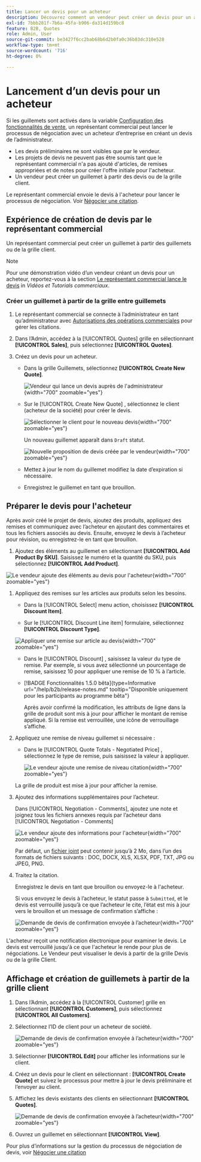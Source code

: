 ```yaml
---
title: Lancer un devis pour un acheteur
description: Découvrez comment un vendeur peut créer un devis pour un acheteur spécifique afin de lancer le processus de négociation. Le vendeur ne peut envoyer de devis que pour les clients associés à un compte de société sur le site web sélectionné.
exl-id: 7bbb281f-7b6a-45fa-b906-da314d159bc8
feature: B2B, Quotes
role: Admin, User
source-git-commit: be3427f6cc2bab68b6d2b0fa0c36b83dc310e528
workflow-type: tm+mt
source-wordcount: '716'
ht-degree: 0%

---
```


# Lancement d’un devis pour un acheteur

Si les guillemets sont activés dans la variable [Configuration des fonctionnalités de vente](configure-quotes.md), un représentant commercial peut lancer le processus de négociation avec un acheteur d’entreprise en créant un devis de l’administrateur.

- Les devis préliminaires ne sont visibles que par le vendeur.
- Les projets de devis ne peuvent pas être soumis tant que le représentant commercial n&#39;a pas ajouté d&#39;articles, de remises appropriées et de notes pour créer l&#39;offre initiale pour l&#39;acheteur.
- Un vendeur peut créer un guillemet à partir des devis ou de la grille client.

Le représentant commercial envoie le devis à l&#39;acheteur pour lancer le processus de négociation. Voir [Négocier une citation](quote-price-negotiation.md).

## Expérience de création de devis par le représentant commercial

Un représentant commercial peut créer un guillemet à partir des guillemets ou de la grille client.

>[!NOTE]
>
>Pour une démonstration vidéo d’un vendeur créant un devis pour un acheteur, reportez-vous à la section [Le représentant commercial lance le devis](https://experienceleague.adobe.com/docs/commerce-learn/tutorials/b2b/b2b-quote/sales-rep-initiates-quote.html) in _Vidéos et Tutorials commerciaux_.

### Créer un guillemet à partir de la grille entre guillemets

1. Le représentant commercial se connecte à l’administrateur en tant qu’administrateur avec [Autorisations des opérations commerciales](../systems/permissions.md) pour gérer les citations.

1. Dans l’Admin, accédez à la [!UICONTROL Quotes] grille en sélectionnant **[!UICONTROL Sales]**, puis sélectionnez **[!UICONTROL Quotes]**.

1. Créez un devis pour un acheteur.

   - Dans la grille Guillemets, sélectionnez **[!UICONTROL Create New Quote]**.

     ![Vendeur qui lance un devis auprès de l&#39;administrateur](./assets/quote-draft-from-admin.png){width="700" zoomable="yes"}

   - Sur le [!UICONTROL Create New Quote] , sélectionnez le client (acheteur de la société) pour créer le devis.

     ![Sélectionner le client pour le nouveau devis](./assets/quote-draft-from-admin-select-buyer.png){width="700" zoomable="yes"}

     Un nouveau guillemet apparaît dans `Draft` statut.

     ![Nouvelle proposition de devis créée par le vendeur](./assets/quote-create-by-seller.png){width="700" zoomable="yes"}

   - Mettez à jour le nom du guillemet modifiez la date d’expiration si nécessaire.

   - Enregistrez le guillemet en tant que brouillon.

## Préparer le devis pour l&#39;acheteur

Après avoir créé le projet de devis, ajoutez des produits, appliquez des remises et communiquez avec l’acheteur en ajoutant des commentaires et tous les fichiers associés au devis. Ensuite, envoyez le devis à l’acheteur pour révision, ou enregistrez-le en tant que brouillon.

1. Ajoutez des éléments au guillemet en sélectionnant **[!UICONTROL Add Product By SKU]**. Saisissez le numéro et la quantité du SKU, puis sélectionnez **[!UICONTROL Add Product]**.

![Le vendeur ajoute des éléments au devis pour l&#39;acheteur](./assets/quote-draft-add-items.png){width="700" zoomable="yes"}

1. Appliquez des remises sur les articles aux produits selon les besoins.

   - Dans la [!UICONTROL Select] menu action, choisissez **[!UICONTROL Discount Item]**.

   - Sur le [!UICONTROL Discount Line item] formulaire, sélectionnez **[!UICONTROL Discount Type]**.

   ![Appliquer une remise sur article au devis](./assets/quote-draft-add-items.png){width="700" zoomable="yes"}

   - Dans le [!UICONTROL Discount] , saisissez la valeur du type de remise. Par exemple, si vous avez sélectionné un pourcentage de remise, saisissez 10 pour appliquer une remise de 10 % à l’article.

   - [!BADGE Fonctionnalités 1.5.0 bêta]{type=Informative url="/help/b2b/release-notes.md" tooltip="Disponible uniquement pour les participants au programme bêta"}

     Après avoir confirmé la modification, les attributs de ligne dans la grille de produit sont mis à jour pour afficher le montant de remise appliqué. Si la remise est verrouillée, une icône de verrouillage s’affiche.

1. Appliquez une remise de niveau guillemet si nécessaire :

   - Dans le [!UICONTROL Quote Totals - Negotiated Price] , sélectionnez le type de remise, puis saisissez la valeur à appliquer.

     ![Le vendeur ajoute une remise de niveau citation](./assets/quote-draft-total-discount.png){width="700" zoomable="yes"}

   La grille de produit est mise à jour pour afficher la remise.

1. Ajoutez des informations supplémentaires pour l’acheteur.

   Dans [!UICONTROL Negotiation - Comments], ajoutez une note et joignez tous les fichiers annexes requis par l’acheteur dans [!UICONTROL Negotiation - Comments]

   ![Le vendeur ajoute des informations pour l&#39;acheteur](./assets/quote-draft-add-info-for-buyer.png){width="700" zoomable="yes"}

   Par défaut, un [fichier joint](configure-quotes.md) peut contenir jusqu’à 2 Mo, dans l’un des formats de fichiers suivants : DOC, DOCX, XLS, XLSX, PDF, TXT, JPG ou JPEG, PNG.

1. Traitez la citation.

   Enregistrez le devis en tant que brouillon ou envoyez-le à l&#39;acheteur.

   Si vous envoyez le devis à l’acheteur, le statut passe à `Submitted`, et le devis est verrouillé jusqu’à ce que l’acheteur le cite, l’état est mis à jour vers le brouillon et un message de confirmation s’affiche :

   ![Demande de devis de confirmation envoyée à l’acheteur](./assets/quote-draft-submitted-confirmation.png){width="700" zoomable="yes"}

L&#39;acheteur reçoit une notification électronique pour examiner le devis. Le devis est verrouillé jusqu&#39;à ce que l&#39;acheteur le rende pour plus de négociations. Le Vendeur peut visualiser le devis à partir de la grille Devis ou de la grille Client.

## Affichage et création de guillemets à partir de la grille client

1. Dans l’Admin, accédez à la [!UICONTROL Customer] grille en sélectionnant **[!UICONTROL Customers]**, puis sélectionnez **[!UICONTROL All Customers]**.

1. Sélectionnez l’ID de client pour un acheteur de société.

   ![Demande de devis de confirmation envoyée à l’acheteur](./assets/quote-view-customer-quotes.png){width="700" zoomable="yes"}

1. Sélectionner **[!UICONTROL Edit]** pour afficher les informations sur le client.

1. Créez un devis pour le client en sélectionnant : **[!UICONTROL Create Quote]** et suivez le processus pour mettre à jour le devis préliminaire et l’envoyer au client.

1. Affichez les devis existants des clients en sélectionnant **[!UICONTROL Quotes]**.

   ![Demande de devis de confirmation envoyée à l’acheteur](./assets/quote-list-from-customer-information.png){width="700" zoomable="yes"}

1. Ouvrez un guillemet en sélectionnant **[!UICONTROL View]**.

Pour plus d’informations sur la gestion du processus de négociation de devis, voir [Négocier une citation](quote-price-negotiation.md)
